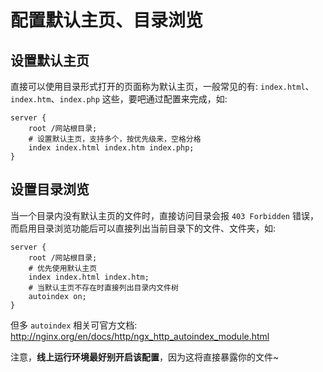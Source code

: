 
# 配置默认主页、目录浏览

## 设置默认主页
直接可以使用目录形式打开的页面称为默认主页，一般常见的有: `index.html`、`index.htm`、`index.php` 这些，要吧通过配置来完成，如:



```nginx
server {
    root /网站根目录;
    # 设置默认主页，支持多个，按优先级来，空格分格
    index index.html index.htm index.php;
}
```

## 设置目录浏览
当一个目录内没有默认主页的文件时，直接访问目录会报 `403 Forbidden` 错误，而启用目录浏览功能后可以直接列出当前目录下的文件、文件夹，如:
```nginx
server {
    root /网站根目录;
    # 优先使用默认主页
    index index.html index.htm;
    # 当默认主页不存在时直接列出目录内文件树
    autoindex on;
}
```
但多 `autoindex` 相关可官方文档: http://nginx.org/en/docs/http/ngx_http_autoindex_module.html

注意，**线上运行环境最好别开启该配置**，因为这将直接暴露你的文件~

